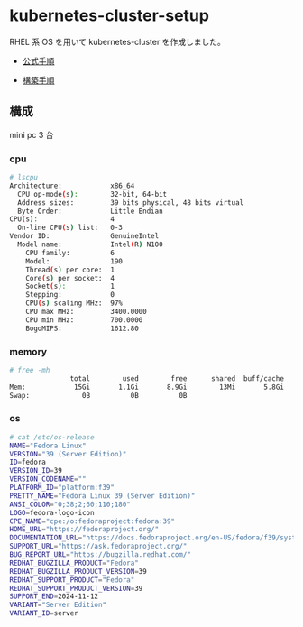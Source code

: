 # kubernetes-cluster-setup

RHEL 系 OS を用いて kubernetes-cluster を作成しました。

- [公式手順](https://kubernetes.io/docs/setup/)

- [構築手順](https://github.com/maeshinshin/kubernetes-cluster-setup/blob/main/setup/setup.md)

## 構成

mini pc 3 台

### cpu

```bash
# lscpu
Architecture:            x86_64
  CPU op-mode(s):        32-bit, 64-bit
  Address sizes:         39 bits physical, 48 bits virtual
  Byte Order:            Little Endian
CPU(s):                  4
  On-line CPU(s) list:   0-3
Vendor ID:               GenuineIntel
  Model name:            Intel(R) N100
    CPU family:          6
    Model:               190
    Thread(s) per core:  1
    Core(s) per socket:  4
    Socket(s):           1
    Stepping:            0
    CPU(s) scaling MHz:  97%
    CPU max MHz:         3400.0000
    CPU min MHz:         700.0000
    BogoMIPS:            1612.80
```

### memory

```bash
# free -mh
               total        used        free      shared  buff/cache   available
Mem:            15Gi       1.1Gi       8.9Gi        13Mi       5.8Gi        14Gi
Swap:             0B          0B          0B
```

### os

```bash
# cat /etc/os-release
NAME="Fedora Linux"
VERSION="39 (Server Edition)"
ID=fedora
VERSION_ID=39
VERSION_CODENAME=""
PLATFORM_ID="platform:f39"
PRETTY_NAME="Fedora Linux 39 (Server Edition)"
ANSI_COLOR="0;38;2;60;110;180"
LOGO=fedora-logo-icon
CPE_NAME="cpe:/o:fedoraproject:fedora:39"
HOME_URL="https://fedoraproject.org/"
DOCUMENTATION_URL="https://docs.fedoraproject.org/en-US/fedora/f39/system-administrators-guide/"
SUPPORT_URL="https://ask.fedoraproject.org/"
BUG_REPORT_URL="https://bugzilla.redhat.com/"
REDHAT_BUGZILLA_PRODUCT="Fedora"
REDHAT_BUGZILLA_PRODUCT_VERSION=39
REDHAT_SUPPORT_PRODUCT="Fedora"
REDHAT_SUPPORT_PRODUCT_VERSION=39
SUPPORT_END=2024-11-12
VARIANT="Server Edition"
VARIANT_ID=server
```
